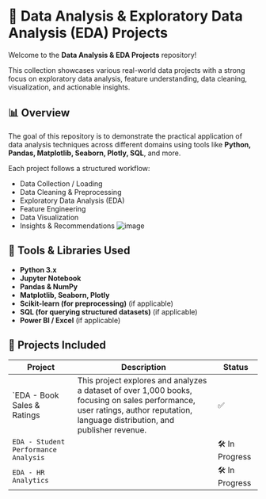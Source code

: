 # 🧠 Data Analysis & Exploratory Data Analysis (EDA) Projects

Welcome to the **Data Analysis & EDA Projects** repository!

This collection showcases various real-world data projects with a strong focus on exploratory data analysis, feature understanding, data cleaning, visualization, and actionable insights.

## 📊 Overview

The goal of this repository is to demonstrate the practical application of data analysis techniques across different domains using tools like **Python, Pandas, Matplotlib, Seaborn, Plotly, SQL**, and more. 

Each project follows a structured workflow:
- Data Collection / Loading
- Data Cleaning & Preprocessing
- Exploratory Data Analysis (EDA)
- Feature Engineering
- Data Visualization
- Insights & Recommendations
![image](https://github.com/user-attachments/assets/a879c30e-3178-4039-92df-656e5fc15298)


## 🧰 Tools & Libraries Used

- **Python 3.x**
- **Jupyter Notebook**
- **Pandas & NumPy**
- **Matplotlib, Seaborn, Plotly**
- **Scikit-learn (for preprocessing)** (if applicable)
- **SQL (for querying structured datasets)** (if applicable)
- **Power BI / Excel** (if applicable)

## 📂 Projects Included

| Project | Description | Status |
|--------|-------------|--------|
| `EDA - Book Sales & Ratings | This project explores and analyzes a dataset of over 1,000 books, focusing on sales performance, user ratings, author reputation, language distribution, and publisher revenue. | ✅
| `EDA - Student Performance Analysis` |  | 🛠️ In Progress|
| `EDA - HR Analytics` |  | 🛠️ In Progress |
